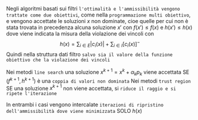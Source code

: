 Negli algoritmi basati sui filtri `l'ottimalità e l'ammissibilità vengono trattate come due obiettivi`, come nella `programmazione multi obiettivo`, e vengono accettate le soluzioni $x$ non dominate, cioe quelle per cui non è stata trovata in precedenza alcuna soluzione $x'$ con $f(x') \leq f(x)$ e $h(x') \leq h(x)$ dove viene indicata la misura della violazione dei vincoli con
$$h(x)  = \sum_{i \in E}|c_i(x)|+\sum_{i \in I}[c_i(x)]^-$$
Quindi nella struttura dati filtro `salvo sia il valore della funzione obiettivo che la violazione dei vincoli`

Nei metodi `line search` una soluzione $x^{k+1} = x^k+\alpha_kp_k$ viene accettata SE $(f^{k+1}, h^{k+1})$ è una `coppia di valori non dominata`
Nei metodi `trust region` SE una soluzione $x^{k+1}$ non viene accettata, si `riduce il raggio e si ripete l'iterazione`

In entrambi i casi vengono intercalate `iterazioni di ripristino dell'ammissibilità dove viene minimizzata` SOLO $h(x)$
